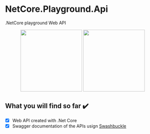 # NetCore.Playground.Api
.NetCore playground Web API

<p align="center">
  <img height="200" src="https://miro.medium.com/max/313/1*Voh7k0_lP6wMJEApsqfKnA.png">
  <img height="200" src="https://lh3.googleusercontent.com/proxy/mQ2eiebBOI41rF5vYR3qQXGCxwQZQWfxFu12zJI0qPoUuEwTuZHskjsbpbDslEuzVfuplgPJ7t6Trws6pnjGc43-cwMSphXQaGsRxAW8iW9cUBCkA-d5nzVoQOE12mXy">
</p>

## What you will find so far :heavy_check_mark:
- [x] Web API created with .Net Core
- [x] Swagger documentation of the APIs usign [Swashbuckle](https://www.nuget.org/packages/Swashbuckle.AspNetCore/)
